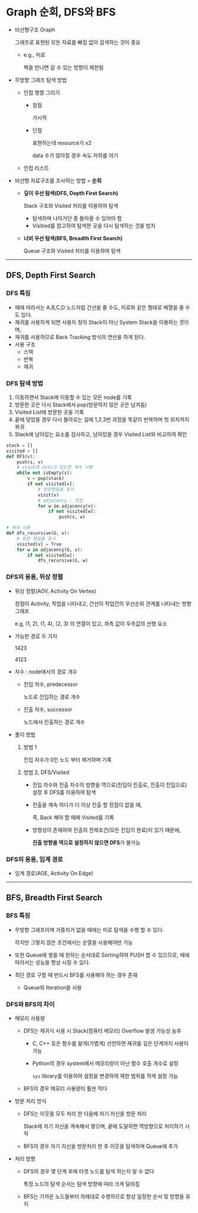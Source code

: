 # Graph 순회, DFS와 BFS

- 비선형구조 Graph

  그래프로 표현된 모든 자료를 빠짐 없이 검색하는 것이 중요

  - e.g., 미로

    벽을 만나면 갈 수 있는 방향이 제한됨

- 무방향 그래프 탐색 방법

  - 인접 행렬 그리기

    - 장점

      가시적

    - 단점

      표현하는데 resource가 x2

      data 수가 많아질 경우 속도 저하를 야기

  - 인접 리스트

- 비선형 자료구조를 조사하는 방법 = **순회**

  - **깊이 우선 탐색(DFS, Depth First Search)**

    Stack 구조와 Visited 처리를 이용하여 탐색

    - 탐색하며 나아가던 중 돌아올 수 있어야 함
    - Visitied를 참고하여 탐색한 곳을 다시 탐색하는 것을 방지

  - **너비 우선 탐색(BFS, Breadth First Search)**

    Queue 구조와 Visited 처리를 이용하여 탐색

---

## DFS, Depth First Search

### DFS 특징

- 때에 따라서는 A,B,C,D 노드처럼 간선을 줄 수도, 미로와 같은 형태로 배열을 줄 수도 있다.
- 재귀를 사용하게 되면 사용자 정의 Stack이 아닌 System Stack을 이용하는 것이며,
- 재귀를 사용하므로 Back Tracking 방식의 연산을 하게 된다.
- 사용 구조
  - 스택
  - 반복
  - 재귀

### DFS 탐색 방법

1. 이동하면서 Stack에 이동할 수 있는 모든 node를 기록
2. 방문한 곳은 다시 Stack에서 pop(방문하지 않은 곳은 남겨둠)
3. Visited List에 방문한 곳을 기록
4. 끝에 닿았을 경우 다시 돌아오는 길에 1,2,3번 과정을 똑같이 반복하며 첫 위치까지 복귀
5. Stack에 남아있는 요소를 검사하고, 남아있을 경우 Visited List와 비교하여 확인

```python
stack = []
visited = []
def DFS(v):
	push(s, v)
    # stack에 data가 있는한 계속 시행
    while not isEmpty(s):
        v = pop(stack)
        if not visited[v]:
            # 방문했음을 표시
            visit(v)
            # adjacency : 인접
            for w in adjacency(v):
                if not visited[w]:
                    push(s, w)
```

```python
# 재귀 사용
def dfs_recursive(G, v):
    # 방문 했음을 표시
    visited[v] = True
    for w in adjacency(G, v):
        if not visited[w]:
            dfs_recursive(G, w)
```

### DFS의  응용, 위상 정렬

- 위상 정렬(AOV, Activity On Vertex)

  정점이 Activity, 작업을 나타내고, 간선이 작업간의 우선순위 관계를 나타내는 방향 그래프

  e.g, (1, 2), (1, 4), (2, 3) 의 연결이 있고, 좌측 값이 우측값의 선행 요소

- 가능한 경로 두 가지
  
  1423
  
  4123

- 차수 : node에서의 경로 개수

  - 진입 차수, predecessor

    노드로 진입하는 경로 개수

  - 진출 차수, successor

    노드에서 진출하는 경로 개수

- 풀이 방법

  1. 방법 1

     진입 차수가 0인 노드 부터 제거하며 기록

  2. 방법 2, DFS/Visited

     - 진입 차수와 진출 차수의 방향을 역으로(진입이 진출로, 진출이 진입으로) 설정 후 DFS를 이용하여 탐색

     - 진출을 계속 하다가 더 이상 진출 할 정점이 없을 때,
     
       즉, Back 해야 할 때에 Visited를 기록
     
     - 방향성이 존재하여 진출의 전제조건(모든 진입이 완료)이 있기 때문에,
     
       **진출 방향을 역으로 설정하지 않으면 DFS**가 불가능

### DFS의  응용, 임계 경로

- 임계 경로(AOE, Activity On Edge)

---

## BFS, Breadth First Search

### BFS 특징

- 무방향 그래프이며 가중치가 없을 때에는 미로 탐색을 수행 할 수 있다.

  하지만 그렇지 않은 조건에서는 순열을 사용해야만 가능

- 또한 Queue에 쌓을 때 원하는 순서대로 Sorting하여 PUSH 할 수 있으므로, 때에 따라서는 성능을 향상 시킬 수 있다.

- 최단 경로 구할 때 반드시 BFS를 사용해야 하는 경우 존재

  - Queue와 Iteration을 사용

### DFS와 BFS의 차이

- 메모리 사용량

  - DFS는 재귀식 사용 시 Stack(컴퓨터 메모리) Overflow 발생 가능성 농후

    - C, C++ 등은 함수를 얉게(가볍게) 선언하면 재귀를 깊은 단계까지 사용이 가능

    - Python의 경우 system에서 메모리량이 아닌 함수 호출 개수로 설정

      `sys` library를 이용하여 설정을 변경하여 제한 범위를 작게 설정 가능

  - BFS의 경우 메모리 사용량이 훨씬 작다

- 방문 처리 방식

  - DFS는 이웃을 모두 처리 한 다음에 자기 자신을 방문 처리

    Stack에 자기 자신을 계속해서 쌓으며, 끝에 도달하면 역방향으로 처리하기 시작

  - BFS의 경우 자기 자신을 방문처리 한 후 이웃을 탐색하며 Queue에 추가

- 처리 방향

  - DFS의 경우 몇 단계 후에 타겟 노드를 탐색 하는지 알 수 없다

    특정 노드의 탐색 순서는 탐색 방향에 따라 크게 달라짐

  - BFS는 가까운 노드들부터 차례대로 수행하므로 항상 일정한 순서 및 방향을 유지